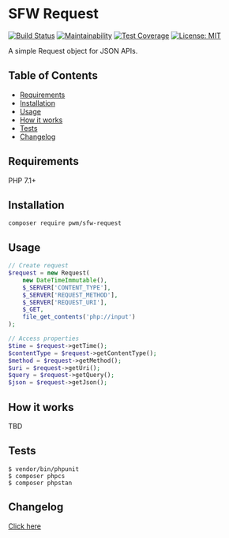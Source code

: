 # SFW Request

[![Build Status](https://travis-ci.org/pwm/sfw-request.svg?branch=master)](https://travis-ci.org/pwm/sfw-request)
[![Maintainability](https://api.codeclimate.com/v1/badges/0a7d27ee12f89ed10dce/maintainability)](https://codeclimate.com/github/pwm/sfw-request/maintainability)
[![Test Coverage](https://api.codeclimate.com/v1/badges/0a7d27ee12f89ed10dce/test_coverage)](https://codeclimate.com/github/pwm/sfw-request/test_coverage)
[![License: MIT](https://img.shields.io/badge/License-MIT-yellow.svg)](https://opensource.org/licenses/MIT)

A simple Request object for JSON APIs.

## Table of Contents

* [Requirements](#requirements)
* [Installation](#installation)
* [Usage](#usage)
* [How it works](#how-it-works)
* [Tests](#tests)
* [Changelog](#changelog)

## Requirements

PHP 7.1+

## Installation

    composer require pwm/sfw-request

## Usage

```php
// Create request
$request = new Request(
    new DateTimeImmutable(),
    $_SERVER['CONTENT_TYPE'],
    $_SERVER['REQUEST_METHOD'],
    $_SERVER['REQUEST_URI'],
    $_GET,
    file_get_contents('php://input')
);

// Access properties
$time = $request->getTime();
$contentType = $request->getContentType();
$method = $request->getMethod();
$uri = $request->getUri();
$query = $request->getQuery();
$json = $request->getJson();
```

## How it works

TBD

## Tests

	$ vendor/bin/phpunit
	$ composer phpcs
	$ composer phpstan

## Changelog

[Click here](changelog.md)
